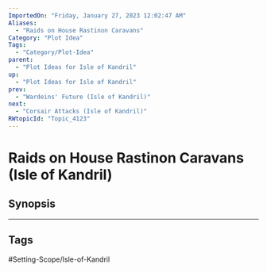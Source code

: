 ```yaml
---
ImportedOn: "Friday, January 27, 2023 12:02:47 AM"
Aliases:
  - "Raids on House Rastinon Caravans"
Category: "Plot Idea"
Tags:
  - "Category/Plot-Idea"
parent:
  - "Plot Ideas for Isle of Kandril"
up:
  - "Plot Ideas for Isle of Kandril"
prev:
  - "Wardeins' Future (Isle of Kandril)"
next:
  - "Corsair Attacks (Isle of Kandril)"
RWtopicId: "Topic_4123"
---
```

# Raids on House Rastinon Caravans (Isle of Kandril)
## Synopsis

---
## Tags
#Setting-Scope/Isle-of-Kandril

